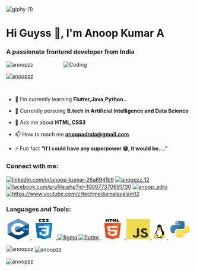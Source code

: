 ![giphy (1)](https://user-images.githubusercontent.com/107878713/201490010-90339c86-7fa0-4e9a-a857-0f1cf0143424.gif)
<h1 align="left">Hi Guyss 👋, I'm Anoop Kumar A</h1>
<h3 align="left">A passionate frontend developer from India</h3>
<img align="right" alt="Coding" width="350" src="https://cdn.dribbble.com/users/1292677/screenshots/6139167/media/fcf7fd0c619bb87706533079240915f3.gif">

<p align="left"> <img src="https://komarev.com/ghpvc/?username=anoopzz&label=Profile%20views&color=0e75b6&style=flat" alt="anoopzz" /> </p>

<p align="left"> <a href="https://github.com/ryo-ma/github-profile-trophy"><img src="https://github-profile-trophy.vercel.app/?username=anoopzz" alt="anoopzz" /></a> </p>

<p align="left"> <a href="https://twitter.com/" target="blank"><img src="https://img.shields.io/twitter/follow/?logo=twitter&style=for-the-badge" alt="" /></a> </p>


- 🌱 I’m currently learning **Flutter,Java,Python..**

- 👯 Currently persuing **B.tech in Artificial Intelligence and Data Science**


- 💬 Ask me about **HTML,CSS3**

- 📫 How to reach me **anoopadraja@gmail.com**

- ⚡ Fun fact **“If I could have any superpower 😁, it would be….”**

<h3 align="left">Connect with me:</h3>
<p align="left">
<a href="https://linkedin.com/in/linkedin.com/in/anoop-kumar-26a6941b9" target="blank"><img align="center" src="https://raw.githubusercontent.com/rahuldkjain/github-profile-readme-generator/master/src/images/icons/Social/linked-in-alt.svg" alt="linkedin.com/in/anoop-kumar-26a6941b9" height="55" width="65" /></a>
<a href="https://codesandbox.com/anoopzz_12" target="blank"><img align="center" src="https://raw.githubusercontent.com/rahuldkjain/github-profile-readme-generator/master/src/images/icons/Social/codesandbox.svg" alt="anoopzz_12" height="55" width="65" /></a>
<a href="https://fb.com/facebook.com/profile.php?id=100077370691730" target="blank"><img align="center" src="https://raw.githubusercontent.com/rahuldkjain/github-profile-readme-generator/master/src/images/icons/Social/facebook.svg" alt="facebook.com/profile.php?id=100077370691730" height="55" width="65" /></a>
<a href="https://instagram.com/anoop_adru" target="blank"><img align="center" src="https://raw.githubusercontent.com/rahuldkjain/github-profile-readme-generator/master/src/images/icons/Social/instagram.svg" alt="anoop_adru" height="55" width="65" /></a>
<a href="https://www.youtube.com/c/https://www.youtube.com/c/techmediamalayalam12" target="blank"><img align="center" src="https://raw.githubusercontent.com/rahuldkjain/github-profile-readme-generator/master/src/images/icons/Social/youtube.svg" alt="https://www.youtube.com/c/techmediamalayalam12" height="55" width="65" /></a>
</p>

<h3 align="left">Languages and Tools:</h3>
<p align="left"> <a href="https://www.w3schools.com/cpp/" target="_blank" rel="noreferrer"> <img src="https://raw.githubusercontent.com/devicons/devicon/master/icons/cplusplus/cplusplus-original.svg" alt="cplusplus" width="65" height="55"/> </a> <a href="https://www.w3schools.com/css/" target="_blank" rel="noreferrer"> <img src="https://raw.githubusercontent.com/devicons/devicon/master/icons/css3/css3-original-wordmark.svg" alt="css3" width="65" height="55"/> </a> <a href="https://www.figma.com/" target="_blank" rel="noreferrer"> <img src="https://www.vectorlogo.zone/logos/figma/figma-icon.svg" alt="figma" width="65" height="55"/> </a> <a href="https://flutter.dev" target="_blank" rel="noreferrer"> <img src="https://www.vectorlogo.zone/logos/flutterio/flutterio-icon.svg" alt="flutter" width="65" height="55"/> </a> <a href="https://www.w3.org/html/" target="_blank" rel="noreferrer"> <img src="https://raw.githubusercontent.com/devicons/devicon/master/icons/html5/html5-original-wordmark.svg" alt="html5" width="65" height="55"/> </a> <a href="https://developer.mozilla.org/en-US/docs/Web/JavaScript" target="_blank" rel="noreferrer"> <img src="https://raw.githubusercontent.com/devicons/devicon/master/icons/javascript/javascript-original.svg" alt="javascript" width="65" height="55"/> </a> <a href="https://www.linux.org/" target="_blank" rel="noreferrer"> <img src="https://raw.githubusercontent.com/devicons/devicon/master/icons/linux/linux-original.svg" alt="linux" width="40" height="40"/> </a> <a href="https://www.python.org" target="_blank" rel="noreferrer"> <img src="https://raw.githubusercontent.com/devicons/devicon/master/icons/python/python-original.svg" alt="python" width="65" height="55"/> </a> </p>

<p><img align="left" src="https://github-readme-stats.vercel.app/api/top-langs?username=anoopzz&show_icons=true&locale=en&layout=compact" alt="anoopzz" /></p>

<p>&nbsp;<img align="center" src="https://github-readme-stats.vercel.app/api?username=anoopzz&show_icons=true&locale=en" alt="anoopzz" /></p>

<p><img align="center" src="https://github-readme-streak-stats.herokuapp.com/?user=anoopzz&" alt="anoopzz" /></p>
